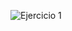 
![Ejercicio 1](https://user-images.githubusercontent.com/81200316/196008874-6dc5ceaf-8761-48d7-bc12-357fe5e05b4e.png)
